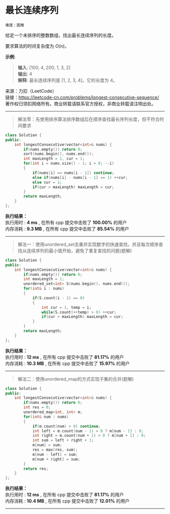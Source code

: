 # 最长连续序列 #  
`难度：困难` 

给定一个未排序的整数数组，找出最长连续序列的长度。

要求算法的时间复杂度为 *O(n)*。  

**示例**:  
>**输入**: [100, 4, 200, 1, 3, 2]  
>**输出**: 4  
>**解释**: 最长连续序列是 [1, 2, 3, 4]。它的长度为 4。  

来源：力扣（LeetCode）  
链接：https://leetcode-cn.com/problems/longest-consecutive-sequence/  
著作权归领扣网络所有。商业转载请联系官方授权，非商业转载请注明出处。  

---  
>解法零：先使用排序算法排序数组后在顺序查找最长序列长度，但不符合时间要求  

```C++  
class Solution {
public:
    int longestConsecutive(vector<int>& nums) {
        if(nums.empty()) return 0;
        sort(nums.begin(), nums.end());
        int maxLength = 1, cur = 1;
        for(int i = nums.size() - 1; i > 0; --i)
        {
            if(nums[i] == nums[i - 1]) continue;
            else if(nums[i] - nums[i - 1] == 1) ++cur;
            else cur = 1;
            if(cur > maxLength) maxLength = cur;
        }
        return maxLength;
    }
};
```  

**执行结果：**  
执行用时 : **4 ms** , 在所有 cpp 提交中击败了 **100.00%** 的用户  
内存消耗 : **9.3 MB** , 在所有 cpp 提交中击败了 **85.54%** 的用户  

---  
>解法一：使用unordered_set去重并实现数字的快速查找，并且每次顺序查找从连续序列的最小值开始，避免了重复查找的问题(题解)  

```C++  
class Solution {
public:
    int longestConsecutive(vector<int>& nums) {
        if(nums.empty()) return 0;
        int maxLength = 1;
        unordered_set<int> S(nums.begin(), nums.end());
        for(int& i : nums)
        {
            if(S.count(i - 1) == 0)
            {
                int cur = 1, temp = i;
                while(S.count(++temp) > 0) ++cur;
                if(cur > maxLength) maxLength = cur;
            }
        }
        return maxLength;
    }
};
```  

**执行结果：**  
执行用时 : **12 ms** , 在所有 cpp 提交中击败了 **81.17%** 的用户  
内存消耗 : **10.3 MB** , 在所有 cpp 提交中击败了 **15.97%** 的用户  

---  
>解法二：使用unordered_map的方式实现子集的合并(题解)  

```C++  
class Solution {
public:
    int longestConsecutive(vector<int>& nums) {
        if(nums.empty()) return 0;
        int res = 0;
        unordered_map<int, int> m;
        for(int& num : nums)
        {
            if(m.count(num) > 0) continue;
            int left = m.count(num - 1) > 0 ? m[num - 1] : 0;
            int right = m.count(num + 1) > 0 ? m[num + 1] : 0;
            int sum = left + right + 1;
            m[num] = sum;
            res = max(res, sum);
            m[num - left] = sum;
            m[num + right] = sum;
        }
        return res;
    }
};
``` 

**执行结果：**  
执行用时 : **12 ms** , 在所有 cpp 提交中击败了 **81.17%** 的用户  
内存消耗 : **10.4 MB** , 在所有 cpp 提交中击败了 **12.01%** 的用户  

---  